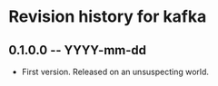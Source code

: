 # Revision history for kafka

## 0.1.0.0 -- YYYY-mm-dd

* First version. Released on an unsuspecting world.
